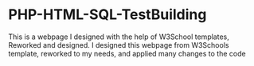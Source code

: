 # PHP-HTML-SQL-TestBuilding
This is a webpage I designed with the help of W3School templates, Reworked and designed.
I designed this webpage from W3Schools template, reworked to my needs, and applied many changes to the code
